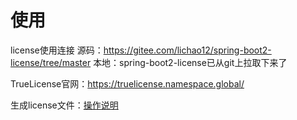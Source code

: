 # 使用

license使用连接
源码：https://gitee.com/lichao12/spring-boot2-license/tree/master
本地：spring-boot2-license已从git上拉取下来了

TrueLicense官网：https://truelicense.namespace.global/

生成license文件：[操作说明](spring-boot-dee-license-server/readMe.md)